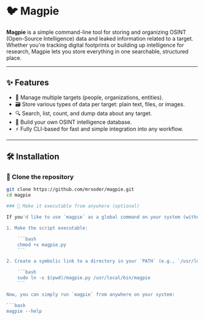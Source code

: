 # 🐦 Magpie

**Magpie** is a simple command-line tool for storing and organizing OSINT (Open-Source Intelligence) data and leaked information related to a target. Whether you're tracking digital footprints or building up intelligence for research, Magpie lets you store everything in one searchable, structured place.

---

## ✨ Features

- 📁 Manage multiple targets (people, organizations, entities).
- 🗃️ Store various types of data per target: plain text, files, or images.
- 🔍 Search, list, count, and dump data about any target.
- 🧠 Build your own OSINT intelligence database.
- ⚡ Fully CLI-based for fast and simple integration into any workflow.

---

## 🛠️ Installation

### 🔁 Clone the repository

```bash
git clone https://github.com/mrxoder/magpie.git
cd magpie

### 🚀 Make it executable from anywhere (optional)

If you'd like to use `magpie` as a global command on your system (without needing to type `python magpie.py` each time), follow these steps:

1. Make the script executable:

    ```bash
    chmod +x magpie.py
    ```

2. Create a symbolic link to a directory in your `PATH` (e.g., `/usr/local/bin`):

    ```bash
    sudo ln -s $(pwd)/magpie.py /usr/local/bin/magpie
    ```

Now, you can simply run `magpie` from anywhere on your system:

```bash
magpie --help

